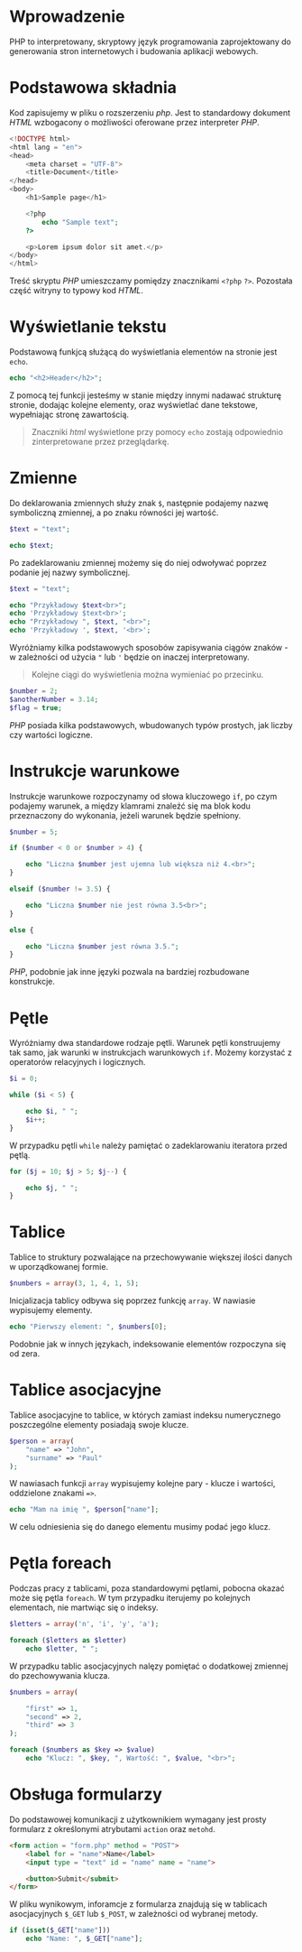 # Wprowadzenie

PHP to interpretowany, skryptowy język programowania zaprojektowany do generowania stron internetowych i budowania aplikacji webowych.

# Podstawowa składnia

Kod zapisujemy w pliku o rozszerzeniu *php*. Jest to standardowy dokument *HTML* wzbogacony o możliwości oferowane przez interpreter *PHP*.

```php
<!DOCTYPE html>
<html lang = "en">
<head>
    <meta charset = "UTF-8">
    <title>Document</title>
</head>
<body>
    <h1>Sample page</h1>

    <?php
        echo "Sample text";
    ?>

    <p>Lorem ipsum dolor sit amet.</p>
</body>
</html>
```

Treść skryptu *PHP* umieszczamy pomiędzy znacznikami `<?php` `?>`. Pozostała część witryny to typowy kod *HTML*.

# Wyświetlanie tekstu

Podstawową funkjcą służącą do wyświetlania elementów na stronie jest `echo`.

```php
echo "<h2>Header</h2>";
```

Z pomocą tej funkcji jesteśmy w stanie między innymi nadawać strukturę stronie, dodając kolejne elementy, oraz wyświetlać dane tekstowe, wypełniając stronę zawartością.

> Znaczniki *html* wyświetlone przy pomocy `echo` zostają odpowiednio zinterpretowane przez przeglądarkę.

# Zmienne

Do deklarowania zmiennych służy znak `$`, następnie podajemy nazwę symboliczną zmiennej, a po znaku równości jej wartość.

```php
$text = "text";

echo $text;
```

Po zadeklarowaniu zmiennej możemy się do niej odwoływać poprzez podanie jej nazwy symbolicznej.

```php
$text = "text";

echo "Przykładowy $text<br>";
echo 'Przykładowy $text<br>';
echo "Przykładowy ", $text, "<br>";
echo 'Przykładowy ', $text, '<br>';
```

Wyróżniamy kilka podstawowych sposobów zapisywania ciągów znaków - w zależności od użycia `"` lub `'` będzie on inaczej interpretowany.

> Kolejne ciągi do wyświetlenia można wymieniać po przecinku.

```php
$number = 2;
$anotherNumber = 3.14;
$flag = true;
```

*PHP* posiada kilka podstawowych, wbudowanych typów prostych, jak liczby czy wartości logiczne.

# Instrukcje warunkowe

Instrukcje warunkowe rozpoczynamy od słowa kluczowego `if`, po czym podajemy warunek, a między klamrami znaleźć się ma blok kodu przeznaczony do wykonania, jeżeli warunek będzie spełniony.

```php
$number = 5;

if ($number < 0 or $number > 4) {

    echo "Liczna $number jest ujemna lub większa niż 4.<br>";
}

elseif ($number != 3.5) {

    echo "Liczna $number nie jest równa 3.5<br>";
}

else {

    echo "Liczna $number jest równa 3.5.";
}
```

*PHP*, podobnie jak inne języki pozwala na bardziej rozbudowane konstrukcje.

# Pętle

Wyróżniamy dwa standardowe rodzaje pętli. Warunek pętli konstruujemy tak samo, jak warunki w instrukcjach warunkowych `if`. Możemy korzystać z operatorów relacyjnych i logicznych.

```php
$i = 0;

while ($i < 5) {

    echo $i, " ";
    $i++;
}
```

W przypadku pętli `while` należy pamiętać o zadeklarowaniu iteratora przed pętlą.

```php
for ($j = 10; $j > 5; $j--) {

    echo $j, " ";
}
```

# Tablice

Tablice to struktury pozwalające na przechowywanie większej ilości danych w uporządkowanej formie.

```php
$numbers = array(3, 1, 4, 1, 5);
```

Inicjalizacja tablicy odbywa się poprzez funkcję `array`. W nawiasie wypisujemy elementy.

```php
echo "Pierwszy element: ", $numbers[0];
```

Podobnie jak w innych językach, indeksowanie elementów rozpoczyna się od zera.

# Tablice asocjacyjne

Tablice asocjacyjne to tablice, w których zamiast indeksu numerycznego poszczególne elementy posiadają swoje klucze.

```php
$person = array(
    "name" => "John",
    "surname" => "Paul"
);
```

W nawiasach funkcji `array` wypisujemy kolejne pary - klucze i wartości, oddzielone znakami `=>`.

```php
echo "Mam na imię ", $person["name"];
```

W celu odniesienia się do danego elementu musimy podać jego klucz.

# Pętla foreach

Podczas pracy z tablicami, poza standardowymi pętlami, pobocna okazać może się pętla `foreach`. W tym przypadku iterujemy po kolejnych elementach, nie martwiąc się o indeksy.

```php
$letters = array('n', 'i', 'y', 'a');

foreach ($letters as $letter)
    echo $letter, " ";
```

W przypadku tablic asocjacyjnych nalęzy pomiętać o dodatkowej zmiennej do pzechowywania klucza.

```php
$numbers = array(

    "first" => 1,
    "second" => 2,
    "third" => 3
);

foreach ($numbers as $key => $value)
    echo "Klucz: ", $key, ", Wartość: ", $value, "<br>";
```

# Obsługa formularzy

Do podstawowej komunikacji z użytkownikiem wymagany jest prosty formularz z określonymi atrybutami `action` oraz `metohd`.

```html
<form action = "form.php" method = "POST">
    <label for = "name">Name</label>
    <input type = "text" id = "name" name = "name">

    <button>Submit</submit>
</form>
```

W pliku wynikowym, inforamcje z formularza znajdują się w tablicach asocjacyjnych `$_GET` lub `$_POST`, w zależności od wybranej metody.

```php
if (isset($_GET["name"]))
    echo "Name: ", $_GET["name"];
```
